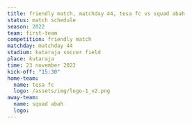 ```yaml
---
title: friendly match, matchday 44, tesa fc vs squad abah
status: match schedule
season: 2022
team: first-team
competition: friendly match
matchday: matchday 44
stadium: kutaraja soccer field
place: kutaraja
time: 23 november 2022
kick-off: "15:30"
home-team:
  name: tesa fc
  logo: /assets/img/logo-1_v2.png
away-team:
  name: squad abah
  logo: 
---
```

